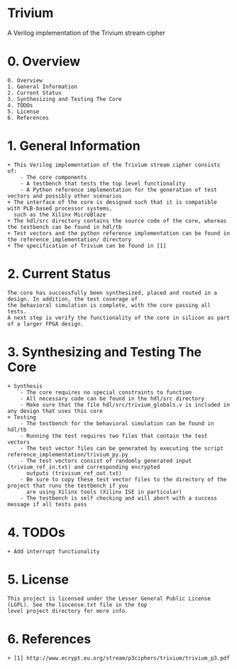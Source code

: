 # Trivium
A Verilog implementation of the Trivium stream cipher

# 0. Overview
    0. Overview
    1. General Information
    2. Current Status
    3. Synthesizing and Testing The Core
    4. TODOs
    5. License
    6. References
	

# 1. General Information
    + This Verilog implementation of the Trivium stream cipher consists of:
        - The core components
        - A testbench that tests the top level functionality
        - A Python reference implementation for the generation of test vectors and possibly other scenarios
    + The interface of the core is designed such that it is compatible with PLB-based processor systems,
      such as the Xilinx MicroBlaze
    + The hdl/src directory contains the source code of the core, whereas the testbench can be found in hdl/tb
    + Test vectors and the python reference implementation can be found in the reference_implementation/ directory
    + The specification of Trivium can be found in [1]
	
# 2. Current Status
    The core has successfully been synthesized, placed and routed in a design. In addition, the test coverage of
    the behavioral simulation is complete, with the core passing all tests.
    A next step is verify the functionality of the core in silicon as part of a larger FPGA design.
    
# 3. Synthesizing and Testing The Core
    + Synthesis
        - The core requires no special constraints to function
        - All necessary code can be found in the hdl/src directory
        - Make sure that the file hdl/src/trivium_globals.v is included in any design that uses this core
    + Testing
        - The testbench for the behavioral simulation can be found in hdl/tb
        - Running the test requires two files that contain the test vectors
        - The test vector files can be generated by executing the script reference_implementation/trivium_py.py
        - The test vectors consist of randomly generated input (trivium_ref_in.txt) and corresponding encrypted
          outputs (trivisum_ref_out.txt)
        - Be sure to copy these test vector files to the directory of the project that runs the testbench if you
          are using Xilinx tools (Xilinx ISE in particular)
        - The testbench is self checking and will abort with a success message if all tests pass
		
# 4. TODOs
    + Add interrupt functionality

# 5. License
    This project is licensed under the Lesser General Public License (LGPL). See the lincense.txt file in the top
    level project directory for more info.

# 6. References
    + [1] http://www.ecrypt.eu.org/stream/p3ciphers/trivium/trivium_p3.pdf
